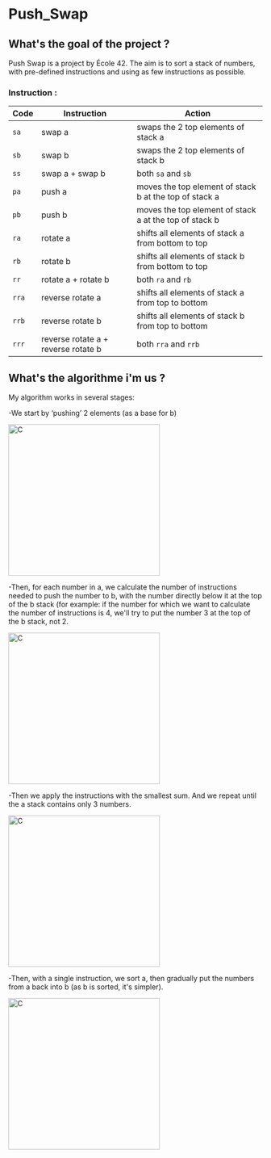 # Push_Swap

## What's the goal of the project ?
Push Swap is a project by École 42. The aim is to sort a stack of numbers, with pre-defined instructions and using as few instructions as possible.

### Instruction :

| Code  | Instruction                         | Action                                                 |
| ----- | ----------------------------------- | ------------------------------------------------------ |
| `sa`  | swap a                              | swaps the 2 top elements of stack a                    |
| `sb`  | swap b                              | swaps the 2 top elements of stack b                    |
| `ss`  | swap a + swap b                     | both `sa` and `sb`                                     |
| `pa`  | push a                              | moves the top element of stack b at the top of stack a |
| `pb`  | push b                              | moves the top element of stack a at the top of stack b |
| `ra`  | rotate a                            | shifts all elements of stack a from bottom to top      |
| `rb`  | rotate b                            | shifts all elements of stack b from bottom to top      |
| `rr`  | rotate a + rotate b                 | both `ra` and `rb`                                     |
| `rra` | reverse rotate a                    | shifts all elements of stack a from top to bottom      |
| `rrb` | reverse rotate b                    | shifts all elements of stack b from top to bottom      |
| `rrr` | reverse rotate a + reverse rotate b | both `rra` and `rrb`                                   |

## What's the algorithme i'm us ?
My algorithm works in several stages:

-We start by ‘pushing’ 2 elements (as a base for b)

<img src="https://miro.medium.com/v2/resize:fit:622/format:webp/1*9I_8_h6j1-n0OMcwBgH6pg.png" alt="C" width="300" height="300" />

-Then, for each number in a, we calculate the number of instructions needed to push the number to b, with the number directly below it at the top of the b stack (for example: if the number for which we want to calculate the number of instructions is 4, we'll try to put the number 3 at the top of the b stack, not 2.

<img src="https://miro.medium.com/v2/resize:fit:622/format:webp/1*zi6IXFB5TQ5eYGjIujuLhA.png" alt="C" width="300" height="300" />

-Then we apply the instructions with the smallest sum. And we repeat until the a stack contains only 3 numbers.

<img src="https://miro.medium.com/v2/resize:fit:750/format:webp/1*_oYIpqiFDQTeZbbgpqFGGQ.png" alt="C" width="300" height="300" />

-Then, with a single instruction, we sort a, then gradually put the numbers from a back into b (as b is sorted, it's simpler).

<img src="https://miro.medium.com/v2/resize:fit:750/format:webp/1*9Fu59uvnnFzh6062ARtSow.png" alt="C" width="300" height="300" />

